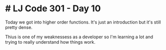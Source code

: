 <h1># LJ Code 301 - Day 10</h1>

<p>Today we got into higher order functions. It's just an introduction but it's still pretty dense.</p>

<p>Thius is one of my weaknessess as a developer so I'm learning a lot and trying to really understand how things work.</p>
